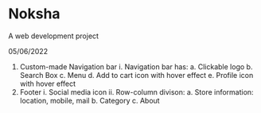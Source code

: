 # Noksha
A web development project

05/06/2022
1. Custom-made Navigation bar
   i. Navigation bar has: 
      a. Clickable logo
      b. Search Box
      c. Menu
      d. Add to cart icon with hover effect
      e. Profile icon with hover effect
2. Footer
   i. Social media icon
   ii. Row-column divison:
       a. Store information: location, mobile, mail
       b. Category
       c. About

